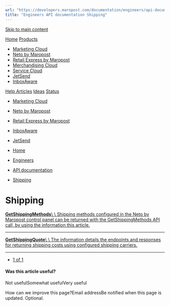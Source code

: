 ```yaml
---
url: "https://developers.maropost.com/documentation/engineers/api-documentation/shipping"
title: "Engineers API documentation Shipping"
---
```


[Skip to main content](https://developers.maropost.com/documentation/engineers/api-documentation/shipping#main-content)

[Home](https://developers.maropost.com/) [Products](https://developers.maropost.com/documentation/engineers/api-documentation/shipping)

- [Marketing Cloud](https://galaxy.maropost.com/categories/marketing-cloud)
- [Neto by Maropost](https://galaxy.maropost.com/categories/neto-by-maropost)
- [Retail Express by Maropost](https://galaxy.maropost.com/categories/retail-express)
- [Merchandising Cloud](https://galaxy.maropost.com/categories/merchandising-cloud)
- [Service Cloud](https://galaxy.maropost.com/categories/service-cloud)
- [JetSend](https://galaxy.maropost.com/categories/jetsend)
- [InboxAware](https://galaxy.maropost.com/categories/inboxaware)

[Help Articles](https://galaxy.maropost.com/kb/neto-by-maropost) [Ideas](https://galaxy.maropost.com/categories/neto-by-maropost-ideas) [Status](https://developers.maropost.com/documentation/engineers/api-documentation/shipping)
- [Marketing Cloud](https://status.maropost.com/)
- [Neto by Maropost](https://status.netohq.com/)
- [Retail Express by Maropost](https://status-retailcloud.maropost.com/)
- [InboxAware](https://status.inboxaware.com/)
- [JetSend](https://status.jetsend.com/)

- [Home](https://developers.maropost.com/)
- [Engineers](https://developers.maropost.com/documentation/engineers)
- [API documentation](https://developers.maropost.com/documentation/engineers/api-documentation)
- [Shipping](https://developers.maropost.com/documentation/engineers/api-documentation/shipping)

# Shipping

[**GetShippingMethods**\\
\\
Shipping methods configured in the Neto by Maropost control panel can be returned with the GetShippingMethods API call, by using the information this article.](https://developers.maropost.com/documentation/engineers/api-documentation/shipping/getshippingmethods)

* * *

[**GetShippingQuote**\\
\\
The information details the endpoints and responses for returning shipping costs using configured shipping carriers.](https://developers.maropost.com/documentation/engineers/api-documentation/shipping/getshippingquote)

* * *

- [1 of 1](https://developers.maropost.com/documentation/engineers/api-documentation/shipping?pgnum=1)

#### Was this article useful?

Not usefulSomewhat usefulVery useful

How can we improve this page?Email addressBe notified when this page is updated. Optional.